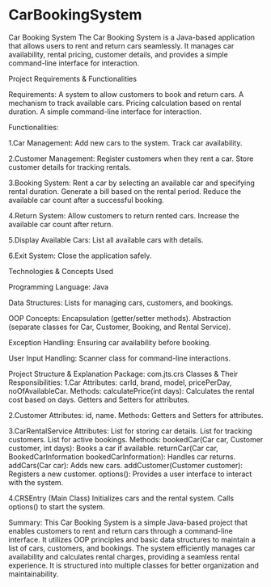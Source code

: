 # CarBookingSystem
Car Booking System
The Car Booking System is a Java-based application that allows users to rent and return cars seamlessly. It manages car availability, rental pricing, customer details, and provides a simple command-line interface for interaction.

Project Requirements & Functionalities

Requirements:
     A system to allow customers to book and return cars. 
     A mechanism to track available cars.
     Pricing calculation based on rental duration.
     A simple command-line interface for interaction.

Functionalities:

1.Car Management:
     Add new cars to the system.
     Track car availability.

2.Customer Management:
     Register customers when they rent a car.
     Store customer details for tracking rentals.

3.Booking System:
     Rent a car by selecting an available car and specifying rental duration.
     Generate a bill based on the rental period.
     Reduce the available car count after a successful booking.

4.Return System:
     Allow customers to return rented cars.
     Increase the available car count after return.

5.Display Available Cars:
     List all available cars with details.

6.Exit System:
     Close the application safely.


Technologies & Concepts Used

Programming Language: Java

Data Structures:
     Lists for managing cars, customers, and bookings.

OOP Concepts:
     Encapsulation (getter/setter methods).
     Abstraction (separate classes for Car, Customer, Booking, and Rental Service).

Exception Handling:
     Ensuring car availability before booking.

User Input Handling:
     Scanner class for command-line interactions.


Project Structure & Explanation
Package: com.jts.crs
Classes & Their Responsibilities:
1.Car
     Attributes: carId, brand, model, pricePerDay, noOfAvailableCar.
     Methods:
            calculatePrice(int days): Calculates the rental cost based on days.
            Getters and Setters for attributes.

2.Customer
     Attributes: id, name.
     Methods:
            Getters and Setters for attributes.

3.CarRentalService
     Attributes:
            List<Car> for storing car details.
            List<Customer> for tracking customers.
            List<BookedCarInformation> for active bookings.
     Methods:
            bookedCar(Car car, Customer customer, int days): Books a car if available.
            returnCar(Car car, BookedCarInformation bookedCarInformation): Handles car returns.
            addCars(Car car): Adds new cars.
            addCustomer(Customer customer): Registers a new customer.
            options(): Provides a user interface to interact with the system.

4.CRSEntry (Main Class)
     Initializes cars and the rental system.
     Calls options() to start the system.


Summary:
     This Car Booking System is a simple Java-based project that enables customers to rent and return cars through a command-line interface. It utilizes OOP principles and basic data structures to maintain a list of cars, customers, and bookings. The system efficiently manages car availability and calculates rental charges, providing a seamless rental experience. It is structured into multiple classes for better organization and maintainability.
